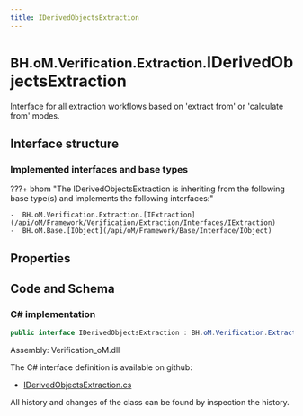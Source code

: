 ```yaml
---
title: IDerivedObjectsExtraction
---
```


# <small>BH.oM.Verification.Extraction.</small>**IDerivedObjectsExtraction**

Interface for all extraction workflows based on 'extract from' or 'calculate from' modes.

## Interface structure

### Implemented interfaces and base types

???+ bhom "The IDerivedObjectsExtraction is inheriting from the following base type(s) and implements the following interfaces:"

    -  BH.oM.Verification.Extraction.[IExtraction](/api/oM/Framework/Verification/Extraction/Interfaces/IExtraction)
    -  BH.oM.Base.[IObject](/api/oM/Framework/Base/Interface/IObject)


## Properties

## Code and Schema

### C# implementation

``` C# title="C#"
public interface IDerivedObjectsExtraction : BH.oM.Verification.Extraction.IExtraction, BH.oM.Base.IObject
```

Assembly: Verification_oM.dll

The C# interface definition is available on github:

- [IDerivedObjectsExtraction.cs](https://github.com/BHoM/BHoM/blob/develop/Verification_oM/Extraction\Interfaces\IDerivedObjectsExtraction.cs)

All history and changes of the class can be found by inspection the history.
